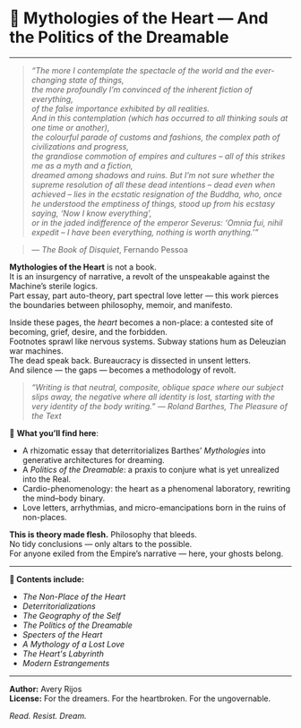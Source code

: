 # 🌌 Mythologies of the Heart — And the Politics of the Dreamable

---

> *“The more I contemplate the spectacle of the world and the ever-changing state of things,  
> the more profoundly I’m convinced of the inherent fiction of everything,  
> of the false importance exhibited by all realities.  
> And in this contemplation (which has occurred to all thinking souls at one time or another),  
> the colourful parade of customs and fashions, the complex path of civilizations and progress,  
> the grandiose commotion of empires and cultures – all of this strikes me as a myth and a fiction,  
> dreamed among shadows and ruins. But I’m not sure whether the supreme resolution of all these dead intentions – dead even when achieved – lies in the ecstatic resignation of the Buddha, who, once he understood the emptiness of things, stood up from his ecstasy saying, ‘Now I know everything’,  
> or in the jaded indifference of the emperor Severus: ‘Omnia fui, nihil expedit – I have been everything, nothing is worth anything.’”*

> — *The Book of Disquiet*, Fernando Pessoa

**Mythologies of the Heart** is not a book.  
It is an insurgency of narrative, a revolt of the unspeakable against the Machine’s sterile logics.  
Part essay, part auto-theory, part spectral love letter — this work pierces the boundaries between philosophy, memoir, and manifesto.  

Inside these pages, the *heart* becomes a non-place: a contested site of becoming, grief, desire, and the forbidden.  
Footnotes sprawl like nervous systems. Subway stations hum as Deleuzian war machines.  
The dead speak back. Bureaucracy is dissected in unsent letters.  
And silence — the gaps — becomes a methodology of revolt.

> *“Writing is that neutral, composite, oblique space where our subject slips away, the negative where all identity is lost, starting with the very identity of the body writing.”* — *Roland Barthes, The Pleasure of the Text*

🔗 **What you’ll find here**:  
- A rhizomatic essay that deterritorializes Barthes’ *Mythologies* into generative architectures for dreaming.  
- A *Politics of the Dreamable*: a praxis to conjure what is yet unrealized into the Real.  
- Cardio-phenomenology: the heart as a phenomenal laboratory, rewriting the mind–body binary.  
- Love letters, arrhythmias, and micro-emancipations born in the ruins of non-places.

**This is theory made flesh.** Philosophy that bleeds.  
No tidy conclusions — only altars to the possible.  
For anyone exiled from the Empire’s narrative — here, your ghosts belong.

---

**📖 Contents include:**  
- *The Non-Place of the Heart*  
- *Deterritorializations*  
- *The Geography of the Self*  
- *The Politics of the Dreamable*  
- *Specters of the Heart*  
- *A Mythology of a Lost Love*  
- *The Heart's Labyrinth*  
- *Modern Estrangements*

---

**Author:** Avery Rijos  
**License:** For the dreamers. For the heartbroken. For the ungovernable.

*Read. Resist. Dream.*

